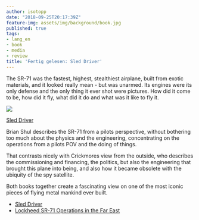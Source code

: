 ```yaml
---
author: isotopp
date: "2018-09-25T20:17:39Z"
feature-img: assets/img/background/book.jpg
published: true
tags:
- lang_en
- book
- media
- review
title: 'Fertig gelesen: Sled Driver'
---
```

The SR-71 was the fastest, highest, stealthiest airplane, built from exotic materials, and it looked really mean - but was unarmed. Its engines were its only defense and the only thing it ever shot were pictures. How did it come to be, how did it fly, what did it do and what was it like to fly it.

[![](/uploads/2018/09/sled-driver.jpg)](https://www.amazon.de/Sled-Driver-Flying-Fastest-Aeroplane/dp/1857800028)

[Sled Driver](https://www.amazon.de/Sled-Driver-Flying-Fastest-Aeroplane/dp/1857800028)

Brian Shul describes the SR-71 from a pilots perspective, without bothering too much about the physics and the engineering, concentrating on the operations from a pilots POV and the doing of things.

That contrasts nicely with Crickmores view from the outside, who describes the commissioning and financing, the politics, but also the engineering that brought this plane into being, and also how it became obsolete with the ubiquity of the spy satellite.

Both books together create a fascinating view on one of the most iconic pieces of flying metal mankind ever built.

- [Sled Driver](https://www.amazon.de/Sled-Driver-Flying-Fastest-Aeroplane/dp/1857800028)
- [Lockheed SR-71 Operations in the Far East](https://www.amazon.de/Lockheed-SR-71-Operations-Combat-Aircraft-ebook/dp/B01BY301A0)
